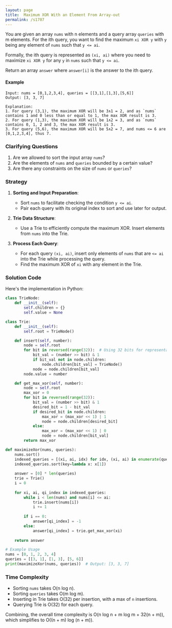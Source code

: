 ```yaml
---
layout: page
title:  Maximum XOR With an Element From Array-out
permalink: /s1707
---
```

You are given an array `nums` with n elements and a query array `queries` with m elements. For the ith query, you want to find the maximum `xi XOR y` with `y` being any element of `nums` such that `y <= ai`. 

Formally, the ith query is represented as `(xi, ai)` where you need to maximize `xi XOR y` for any `y` in `nums` such that `y <= ai`.

Return an array `answer` where `answer[i]` is the answer to the ith query.

#### Example
```
Input: nums = [0,1,2,3,4], queries = [[3,1],[1,3],[5,6]]
Output: [3, 3, 7]

Explanation:
1. For query (3,1), the maximum XOR will be 3∧1 = 2, and as `nums` contains 1 and 0 less than or equal to 1, the max XOR result is 3.
2. For query (1,3), the maximum XOR will be 1∧2 = 3, and as `nums` contains 0, 1, 2 and 3, the max XOR result is 3.
3. For query (5,6), the maximum XOR will be 5∧2 = 7, and nums <= 6 are [0,1,2,3,4], thus 7.
```

### Clarifying Questions
1. Are we allowed to sort the input array `nums`?
2. Are the elements of `nums` and `queries` bounded by a certain value?
3. Are there any constraints on the size of `nums` or `queries`?

### Strategy
1. **Sorting and Input Preparation**:
    - Sort `nums` to facilitate checking the condition `y <= ai`.
    - Pair each query with its original index to sort and use later for output.

2. **Trie Data Structure**:
    - Use a Trie to efficiently compute the maximum XOR. Insert elements from `nums` into the Trie.

3. **Process Each Query**:
    - For each query `(xi, ai)`, insert only elements of `nums` that are `<= ai` into the Trie while processing the query.
    - Find the maximum XOR of `xi` with any element in the Trie.

### Solution Code
Here's the implementation in Python:

```python
class TrieNode:
    def __init__(self):
        self.children = {}
        self.value = None

class Trie:
    def __init__(self):
        self.root = TrieNode()

    def insert(self, number):
        node = self.root
        for bit in reversed(range(32)):  # Using 32 bits for representation
            bit_val = (number >> bit) & 1
            if bit_val not in node.children:
                node.children[bit_val] = TrieNode()
            node = node.children[bit_val]
        node.value = number

    def get_max_xor(self, number):
        node = self.root
        max_xor = 0
        for bit in reversed(range(32)):
            bit_val = (number >> bit) & 1
            desired_bit = 1 - bit_val
            if desired_bit in node.children:
                max_xor = (max_xor << 1) | 1
                node = node.children[desired_bit]
            else:
                max_xor = (max_xor << 1) | 0
                node = node.children[bit_val]
        return max_xor

def maximizeXor(nums, queries):
    nums.sort()
    indexed_queries = [(xi, ai, idx) for idx, (xi, ai) in enumerate(queries)]
    indexed_queries.sort(key=lambda x: x[1])
    
    answer = [0] * len(queries)
    trie = Trie()
    i = 0
    
    for xi, ai, qi_index in indexed_queries:
        while i < len(nums) and nums[i] <= ai:
            trie.insert(nums[i])
            i += 1
        
        if i == 0:
            answer[qi_index] = -1
        else:
            answer[qi_index] = trie.get_max_xor(xi)
    
    return answer

# Example Usage
nums = [0, 1, 2, 3, 4]
queries = [[3, 1], [1, 3], [5, 6]]
print(maximizeXor(nums, queries))  # Output: [3, 3, 7]
```

### Time Complexity
- Sorting `nums` takes O(n log n).
- Sorting `queries` takes O(m log m).
- Inserting in Trie takes O(32) per insertion, with a max of `n` insertions.
- Querying Trie is O(32) for each query.

Combining, the overall time complexity is O(n log n + m log m + 32(n + m)), which simplifies to O((n + m) log (n + m)).